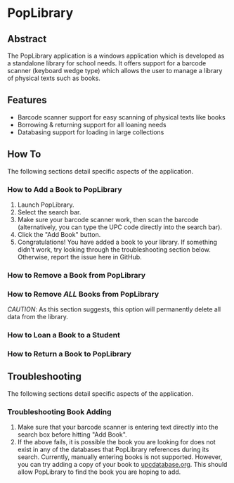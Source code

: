 # PopLibrary
## Abstract
The PopLibrary application is a windows application which is developed as a standalone library for school needs. It offers support for a barcode scanner (keyboard wedge type) which allows the user to manage a library of physical texts such as books. 

## Features
- Barcode scanner support for easy scanning of physical texts like books
- Borrowing & returning support for all loaning needs
- Databasing support for loading in large collections

## How To
The following sections detail specific aspects of the application.
### How to Add a Book to PopLibrary
1. Launch PopLibrary.
2. Select the search bar.
3. Make sure your barcode scanner work, then scan the barcode (alternatively, you can type the UPC code directly into the search bar).
4. Click the "Add Book" button.
5. Congratulations! You have added a book to your library. If something didn't work, try looking through the troubleshooting section below. Otherwise, report the issue here in GitHub.

### How to Remove a Book from PopLibrary
### How to Remove _ALL_ Books from PopLibrary
_CAUTION_: As this section suggests, this option will permanently delete all data from the library.
### How to Loan a Book to a Student
### How to Return a Book to PopLibrary
## Troubleshooting
The following sections detail specific aspects of the application.
### Troubleshooting Book Adding
1. Make sure that your barcode scanner is entering text directly into the search box before hitting "Add Book".
2. If the above fails, it is possible the book you are looking for does not exist in any of the databases that PopLibrary references during its search. Currently, manually entering books is not supported. However, you can try adding a copy of your book to [upcdatabase.org](upcdatabase.org). This should allow PopLibrary to find the book you are hoping to add.
